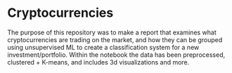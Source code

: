 # Cryptocurrencies

The purpose of this repository was to make a report that examines what cryptocurrencies are trading on the market, and how they can be grouped using unsupervised ML to create a classification system for a new investment/portfolio.
Within the notebook the data has been preprocessed, clustered + K-means, and includes 3d visualizations and more.
